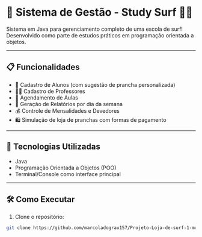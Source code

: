 # 🌊 Sistema de Gestão - Study Surf 🏄‍♂️

Sistema em Java para gerenciamento completo de uma escola de surf!  
Desenvolvido como parte de estudos práticos em programação orientada a objetos.

---

## 📋 Funcionalidades

- 🧍 Cadastro de Alunos (com sugestão de prancha personalizada)
- 👨‍🏫 Cadastro de Professores
- 📅 Agendamento de Aulas
- 📜 Geração de Relatórios por dia da semana
- 💰 Controle de Mensalidades e Devedores
- 🛍️ Simulação de loja de pranchas com formas de pagamento

---

## 🚀 Tecnologias Utilizadas

- Java
- Programação Orientada a Objetos (POO)
- Terminal/Console como interface principal

---

## 🛠️ Como Executar

1. Clone o repositório:
```bash
git clone https://github.com/marcoladograu157/Projeto-Loja-de-surf-1-modulo.git
